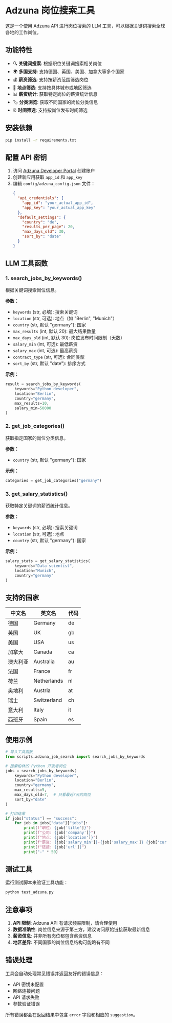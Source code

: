 # Adzuna 岗位搜索工具

这是一个使用 Adzuna API 进行岗位搜索的 LLM 工具，可以根据关键词搜索全球各地的工作岗位。

## 功能特性

- 🔍 **关键词搜索**: 根据职位关键词搜索相关岗位
- 🌍 **多国支持**: 支持德国、英国、美国、加拿大等多个国家
- 💰 **薪资筛选**: 支持按薪资范围筛选岗位
- 📍 **地点筛选**: 支持按具体城市或地区筛选
- 📊 **薪资统计**: 获取特定岗位的薪资统计信息
- 🏷️ **分类浏览**: 获取不同国家的岗位分类信息
- ⏰ **时间筛选**: 支持按岗位发布时间筛选

## 安装依赖

```bash
pip install -r requirements.txt
```

## 配置 API 密钥

1. 访问 [Adzuna Developer Portal](https://developer.adzuna.com/) 创建账户
2. 创建新应用获取 `app_id` 和 `app_key`
3. 编辑 `config/adzuna_config.json` 文件：
   ```json
   {
     "api_credentials": {
       "app_id": "your_actual_app_id",
       "app_key": "your_actual_app_key"
     },
     "default_settings": {
       "country": "de",
       "results_per_page": 20,
       "max_days_old": 30,
       "sort_by": "date"
     }
   }
   ```

## LLM 工具函数

### 1. search_jobs_by_keywords()

根据关键词搜索岗位信息。

**参数：**
- `keywords` (str, 必填): 搜索关键词
- `location` (str, 可选): 地点（如 "Berlin", "Munich"）
- `country` (str, 默认 "germany"): 国家
- `max_results` (int, 默认 20): 最大结果数量
- `max_days_old` (int, 默认 30): 岗位发布时间限制（天数）
- `salary_min` (int, 可选): 最低薪资
- `salary_max` (int, 可选): 最高薪资
- `contract_type` (str, 可选): 合同类型
- `sort_by` (str, 默认 "date"): 排序方式

**示例：**
```python
result = search_jobs_by_keywords(
    keywords="Python developer",
    location="Berlin",
    country="germany",
    max_results=10,
    salary_min=50000
)
```

### 2. get_job_categories()

获取指定国家的岗位分类信息。

**参数：**
- `country` (str, 默认 "germany"): 国家

**示例：**
```python
categories = get_job_categories("germany")
```

### 3. get_salary_statistics()

获取特定关键词的薪资统计信息。

**参数：**
- `keywords` (str, 必填): 搜索关键词
- `location` (str, 可选): 地点
- `country` (str, 默认 "germany"): 国家

**示例：**
```python
salary_stats = get_salary_statistics(
    keywords="Data scientist",
    location="Munich",
    country="germany"
)
```

## 支持的国家

| 中文名 | 英文名 | 代码 |
|--------|--------|------|
| 德国 | Germany | de |
| 英国 | UK | gb |
| 美国 | USA | us |
| 加拿大 | Canada | ca |
| 澳大利亚 | Australia | au |
| 法国 | France | fr |
| 荷兰 | Netherlands | nl |
| 奥地利 | Austria | at |
| 瑞士 | Switzerland | ch |
| 意大利 | Italy | it |
| 西班牙 | Spain | es |

## 使用示例

```python
# 导入工具函数
from scripts.adzuna_job_search import search_jobs_by_keywords

# 搜索柏林的 Python 开发者岗位
jobs = search_jobs_by_keywords(
    keywords="Python developer",
    location="Berlin",
    country="germany",
    max_results=5,
    max_days_old=7,  # 只看最近7天的岗位
    sort_by="date"
)

# 打印结果
if jobs["status"] == "success":
    for job in jobs["data"]["jobs"]:
        print(f"职位: {job['title']}")
        print(f"公司: {job['company']}")
        print(f"地点: {job['location']}")
        print(f"薪资: {job['salary_min']}-{job['salary_max']} {job['currency']}")
        print(f"链接: {job['url']}")
        print("-" * 50)
```

## 测试工具

运行测试脚本来验证工具功能：

```bash
python test_adzuna.py
```

## 注意事项

1. **API 限制**: Adzuna API 有请求频率限制，请合理使用
2. **数据准确性**: 岗位信息来源于第三方，建议访问原始链接获取最新信息
3. **薪资信息**: 并非所有岗位都包含薪资信息
4. **地区差异**: 不同国家的岗位信息结构可能略有不同

## 错误处理

工具会自动处理常见错误并返回友好的错误信息：
- API 密钥未配置
- 网络连接问题
- API 请求失败
- 参数验证错误

所有错误都会在返回结果中包含 `error` 字段和相应的 `suggestion`。
